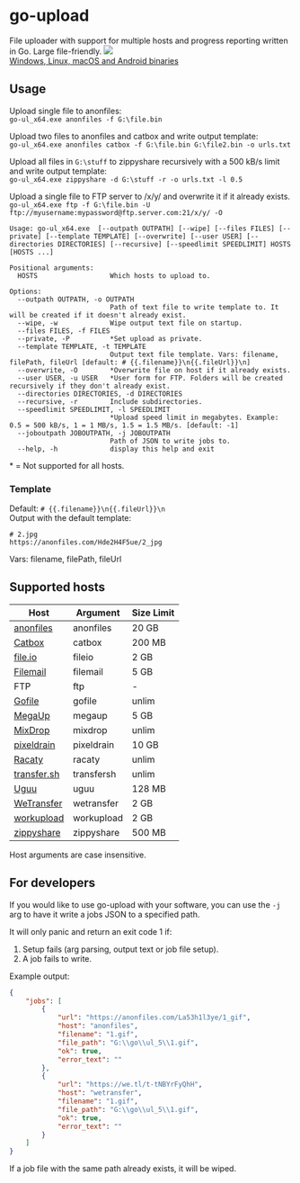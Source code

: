 # go-upload
File uploader with support for multiple hosts and progress reporting written in Go. Large file-friendly.
![](https://i.imgur.com/Mtfn3pu.png)  
[Windows, Linux, macOS and Android binaries](https://github.com/Sorrow446/go-upload/releases)

## Usage
Upload single file to anonfiles:   
`go-ul_x64.exe anonfiles -f G:\file.bin`

Upload two files to anonfiles and catbox and write output template:   
`go-ul_x64.exe anonfiles catbox -f G:\file.bin G:\file2.bin -o urls.txt`

Upload all files in `G:\stuff` to zippyshare recursively with a 500 kB/s limit and write output template:   
`go-ul_x64.exe zippyshare -d G:\stuff -r -o urls.txt -l 0.5`

Upload a single file to FTP server to /x/y/ and overwrite it if it already exists.   
`go-ul_x64.exe ftp -f G:\file.bin -U ftp://myusername:mypassword@ftp.server.com:21/x/y/ -O`

```
Usage: go-ul_x64.exe  [--outpath OUTPATH] [--wipe] [--files FILES] [--private] [--template TEMPLATE] [--overwrite] [--user USER] [--directories DIRECTORIES] [--recursive] [--speedlimit SPEEDLIMIT] HOSTS [HOSTS ...]

Positional arguments:
  HOSTS                  Which hosts to upload to.

Options:
  --outpath OUTPATH, -o OUTPATH
                         Path of text file to write template to. It will be created if it doesn't already exist.
  --wipe, -w             Wipe output text file on startup.
  --files FILES, -f FILES
  --private, -P          *Set upload as private.
  --template TEMPLATE, -t TEMPLATE
                         Output text file template. Vars: filename, filePath, fileUrl [default: # {{.filename}}\n{{.fileUrl}}\n]
  --overwrite, -O        *Overwrite file on host if it already exists.
  --user USER, -u USER   *User form for FTP. Folders will be created recursively if they don't already exist.
  --directories DIRECTORIES, -d DIRECTORIES
  --recursive, -r        Include subdirectories.
  --speedlimit SPEEDLIMIT, -l SPEEDLIMIT
                         *Upload speed limit in megabytes. Example: 0.5 = 500 kB/s, 1 = 1 MB/s, 1.5 = 1.5 MB/s. [default: -1]
  --joboutpath JOBOUTPATH, -j JOBOUTPATH
                         Path of JSON to write jobs to.             
  --help, -h             display this help and exit
```
\* = Not supported for all hosts.

### Template

Default: `# {{.filename}}\n{{.fileUrl}}\n`    
Output with the default template:
```
# 2.jpg
https://anonfiles.com/Hde2H4F5ue/2_jpg
```
Vars: filename, filePath, fileUrl

## Supported hosts
|Host|Argument|Size Limit|
| --- | --- | --- |
|[anonfiles](https://anonfiles.com/)|anonfiles|20 GB
|[Catbox](https://catbox.moe/)|catbox|200 MB
|[file.io](https://www.file.io/)|fileio|2 GB
|[Filemail](https://www.filemail.com/)|filemail|5 GB
|FTP|ftp|-
|[Gofile](https://gofile.io/)|gofile|unlim
|[MegaUp](https://megaup.net/)|megaup|5 GB
|[MixDrop](https://mixdrop.co/)|mixdrop|unlim
|[pixeldrain](https://pixeldrain.com/)|pixeldrain|10 GB
|[Racaty](https://racaty.net/)|racaty|unlim
|[transfer.sh](https://transfer.sh/)|transfersh|unlim
|[Uguu](https://uguu.se/)|uguu|128 MB
|[WeTransfer](https://wetransfer.com/)|wetransfer|2 GB
|[workupload](https://workupload.com/)|workupload|2 GB
|[zippyshare](https://www.zippyshare.com/)|zippyshare|500 MB

Host arguments are case insensitive.

## For developers
If you would like to use go-upload with your software, you can use the `-j` arg to have it write a jobs JSON to a specified path.

It will only panic and return an exit code 1 if:
1. Setup fails (arg parsing, output text or job file setup).
2. A job fails to write.

Example output:
```json
{
	"jobs": [
		{
			"url": "https://anonfiles.com/La53h1l3ye/1_gif",
			"host": "anonfiles",
			"filename": "1.gif",
			"file_path": "G:\\go\\ul_5\\1.gif",
			"ok": true,
			"error_text": ""
		},
		{
			"url": "https://we.tl/t-tNBYrFyQhH",
			"host": "wetransfer",
			"filename": "1.gif",
			"file_path": "G:\\go\\ul_5\\1.gif",
			"ok": true,
			"error_text": ""
		}
	]
}
```
If a job file with the same path already exists, it will be wiped.
